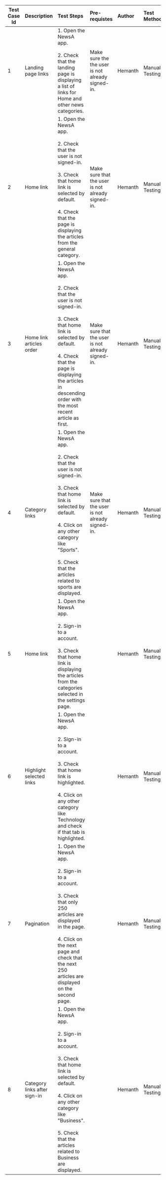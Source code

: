 | Test Case Id |    Description    |            Test Steps           |     Pre-requistes     |    Author    |   Test Method   |       Pass/Fail Criteria      |
| ------------ | :---------------- | :------------------------------ | :-------------------- | :----------- | :-------------- | :---------------------------- |
| 1 | Landing page links | 1. Open the NewsA app. <br /> <br /> 2. Check that the landing page is displaying a list of links for Home and other news categories. <br />| Make sure the the user is not already signed-in. | Hemanth | Manual Testing | The landing page should display a list of links for Home and other news categories. |
| 2 | Home link | 1. Open the NewsA app. <br /> <br /> 2. Check that the user is not signed-in. <br /> <br /> 3. Check that home link is selected by default. <br /> <br /> 4. Check that the page is displaying the articles from the general category.  <br /> | Make sure that the user is not already signed-in. | Hemanth | Manual Testing | The home link should be selected by default and the landing page should display the articles from the general category. |
| 3 | Home link articles order | 1. Open the NewsA app. <br /> <br /> 2. Check that the user is not signed-in. <br /> <br /> 3. Check that home link is selected by default. <br /> <br /> 4. Check that the page is displaying the articles in descending order with the most recent article as first.  <br /> | Make sure that the user is not already signed-in. | Hemanth | Manual Testing | The home link should be selected by default and the landing page should display the articles in descending order with the most recent article as first. |
| 4 | Category links | 1. Open the NewsA app. <br /> <br /> 2. Check that the user is not signed-in. <br /> <br /> 3. Check that home link is selected by default. <br /> <br /> 4. Click on any other category like "Sports". <br /><br /> 5. Check that the articles related to sports are displayed.  <br /> | Make sure that the user is not already signed-in. | Hemanth | Manual Testing | The articles related to Sports category should be displayed upon clicking the Sports link. |
| 5 | Home link | 1. Open the NewsA app. <br /> <br /> 2. Sign-in to a account. <br /> <br /> 3. Check that home link is displaying the articles from the categories selected in the settings page.  <br /> |   | Hemanth | Manual Testing | The home link should display the articles from the categories selected in the settings page. |
| 6 | Highlight selected links | 1. Open the NewsA app. <br /> <br /> 2. Sign-in to a account. <br /> <br /> 3. Check that home link is highlighted. <br /> <br /> 4. Click on any other category like Technology and check if that tab is highlighted.  <br /> |   | Hemanth | Manual Testing | The link that is selected should be highlighted. |
| 7 | Pagination | 1. Open the NewsA app. <br /> <br /> 2. Sign-in to a account. <br /> <br /> 3. Check that only 250 articles are displayed in the page. <br /> <br /> 4. Click on the next page and check that the next 250 articles are displayed on the second page.   <br /> |   | Hemanth | Manual Testing | The page should display only 250 articles per page. |
| 8 | Category links after sign-in | 1. Open the NewsA app. <br /> <br /> 2. Sign-in to a account. <br /> <br /> 3. Check that home link is selected by default. <br /> <br /> 4. Click on any other category like "Business". <br /><br /> 5. Check that the articles related to Business are displayed.  <br /> |   | Hemanth | Manual Testing | The articles related to Business category should be displayed upon clicking the Business link. |
